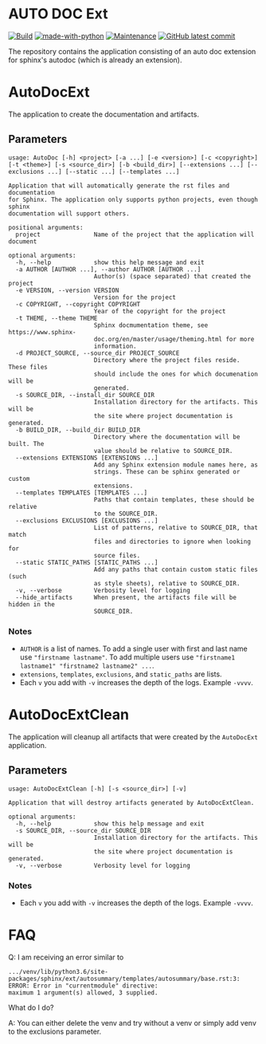 # AUTO DOC Ext

[![Build](https://github.com/barbacbd/auto_doc/actions/workflows/python-app.yml/badge.svg)](https://github.com/barbacbd/auto_doc/actions/workflows/python-app.yml)
[![made-with-python](https://img.shields.io/badge/Made%20with-Python-1f425f.svg)](https://www.python.org/) 
[![Maintenance](https://img.shields.io/badge/Maintained%3F-yes-green.svg)](https://github.com/barbacbd/autodoc/pulse/commit-activity)
[![GitHub latest commit](https://img.shields.io/github/last-commit/barbacbd/autodoc)](https://github.com/barbacbd/autodoc/commit/)


The repository contains the application consisting of an auto doc extension for sphinx's autodoc (which is already an extension).


# AutoDocExt

The application to create the documentation and artifacts.

## Parameters

```
usage: AutoDoc [-h] <project> [-a ...] [-e <version>] [-c <copyright>] [-t <theme>] [-s <source_dir>] [-b <build_dir>] [--extensions ...] [--exclusions ...] [--static ...] [--templates ...]

Application that will automatically generate the rst files and documentation
for Sphinx. The application only supports python projects, even though sphinx
documentation will support others.

positional arguments:
  project               Name of the project that the application will document

optional arguments:
  -h, --help            show this help message and exit
  -a AUTHOR [AUTHOR ...], --author AUTHOR [AUTHOR ...]
                        Author(s) (space separated) that created the project
  -e VERSION, --version VERSION
                        Version for the project
  -c COPYRIGHT, --copyright COPYRIGHT
                        Year of the copyright for the project
  -t THEME, --theme THEME
                        Sphinx docmumentation theme, see https://www.sphinx-
                        doc.org/en/master/usage/theming.html for more
                        information.
  -d PROJECT_SOURCE, --source_dir PROJECT_SOURCE
                        Directory where the project files reside. These files
                        should include the ones for which documenation will be
                        generated.
  -s SOURCE_DIR, --install_dir SOURCE_DIR
                        Installation directory for the artifacts. This will be
                        the site where project documentation is generated.
  -b BUILD_DIR, --build_dir BUILD_DIR
                        Directory where the documentation will be built. The
                        value should be relative to SOURCE_DIR.
  --extensions EXTENSIONS [EXTENSIONS ...]
                        Add any Sphinx extension module names here, as
                        strings. These can be sphinx generated or custom
                        extensions.
  --templates TEMPLATES [TEMPLATES ...]
                        Paths that contain templates, these should be relative
                        to the SOURCE_DIR.
  --exclusions EXCLUSIONS [EXCLUSIONS ...]
                        List of patterns, relative to SOURCE_DIR, that match
                        files and directories to ignore when looking for
                        source files.
  --static STATIC_PATHS [STATIC_PATHS ...]
                        Add any paths that contain custom static files (such
                        as style sheets), relative to SOURCE_DIR.
  -v, --verbose         Verbosity level for logging
  --hide_artifacts      When present, the artifacts file will be hidden in the
                        SOURCE_DIR.
```

### Notes

- `AUTHOR` is a list of names. To add a single user with first and last name use `"firstname lastname"`. To add multiple users use `"firstname1 lastname1" "firstname2 lastname2" ...`.
- `extensions`, `templates`, `exclusions`, and `static_paths` are lists.
- Each `v` you add with `-v` increases the depth of the logs. Example `-vvvv`.


# AutoDocExtClean

The application will cleanup all artifacts that were created by the `AutoDocExt` application.

## Parameters

```
usage: AutoDocExtClean [-h] [-s <source_dir>] [-v]

Application that will destroy artifacts generated by AutoDocExtClean.

optional arguments:
  -h, --help            show this help message and exit
  -s SOURCE_DIR, --source_dir SOURCE_DIR
                        Installation directory for the artifacts. This will be
                        the site where project documentation is generated.
  -v, --verbose         Verbosity level for logging
```
### Notes

- Each `v` you add with `-v` increases the depth of the logs. Example `-vvvv`.

# FAQ

Q: I am receiving an error similar to

```
.../venv/lib/python3.6/site-packages/sphinx/ext/autosummary/templates/autosummary/base.rst:3: ERROR: Error in "currentmodule" directive:
maximum 1 argument(s) allowed, 3 supplied.
```

What do I do?

A: You can either delete the venv and try without a venv or simply add venv to the exclusions parameter.
